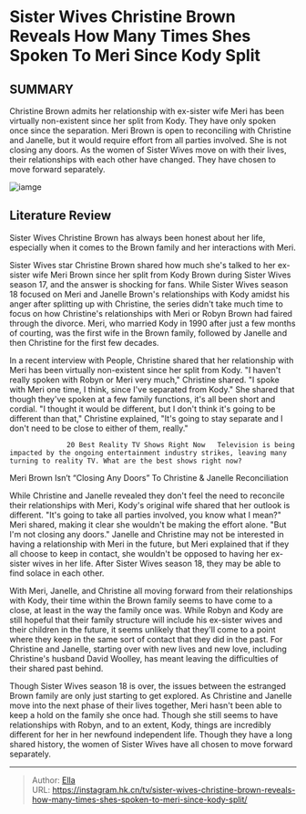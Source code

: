# Sister Wives Christine Brown Reveals How Many Times Shes Spoken To Meri Since Kody Split


## SUMMARY 



  Christine Brown admits her relationship with ex-sister wife Meri has been virtually non-existent since her split from Kody. They have only spoken once since the separation.   Meri Brown is open to reconciling with Christine and Janelle, but it would require effort from all parties involved. She is not closing any doors.   As the women of Sister Wives move on with their lives, their relationships with each other have changed. They have chosen to move forward separately.  

![iamge](https://static1.srcdn.com/wordpress/wp-content/uploads/2023/12/christine-brown-exposes-stunning-sister-wives-secret-meri-is-beyond-frustrated.jpg)

## Literature Review
Sister Wives Christine Brown has always been honest about her life, especially when it comes to the Brown family and her interactions with Meri.




Sister Wives star Christine Brown shared how much she&#39;s talked to her ex-sister wife Meri Brown since her split from Kody Brown during Sister Wives season 17, and the answer is shocking for fans. While Sister Wives season 18 focused on Meri and Janelle Brown&#39;s relationships with Kody amidst his anger after splitting up with Christine, the series didn&#39;t take much time to focus on how Christine&#39;s relationships with Meri or Robyn Brown had faired through the divorce. Meri, who married Kody in 1990 after just a few months of courting, was the first wife in the Brown family, followed by Janelle and then Christine for the first few decades.




In a recent interview with People, Christine shared that her relationship with Meri has been virtually non-existent since her split from Kody. &#34;I haven&#39;t really spoken with Robyn or Meri very much,&#34; Christine shared. &#34;I spoke with Meri one time, I think, since I&#39;ve separated from Kody.&#34; She shared that though they&#39;ve spoken at a few family functions, it&#39;s all been short and cordial. &#34;I thought it would be different, but I don&#39;t think it&#39;s going to be different than that,&#34; Christine explained, &#34;It&#39;s going to stay separate and I don&#39;t need to be close to either of them, really.&#34;

                  20 Best Reality TV Shows Right Now   Television is being impacted by the ongoing entertainment industry strikes, leaving many turning to reality TV. What are the best shows right now?    


 Meri Brown Isn’t “Closing Any Doors” To Christine &amp; Janelle Reconciliation 
          




While Christine and Janelle revealed they don&#39;t feel the need to reconcile their relationships with Meri, Kody&#39;s original wife shared that her outlook is different. &#34;It&#39;s going to take all parties involved, you know what I mean?&#34; Meri shared, making it clear she wouldn&#39;t be making the effort alone. &#34;But I&#39;m not closing any doors.&#34; Janelle and Christine may not be interested in having a relationship with Meri in the future, but Meri explained that if they all choose to keep in contact, she wouldn&#39;t be opposed to having her ex-sister wives in her life. After Sister Wives season 18, they may be able to find solace in each other.


 

With Meri, Janelle, and Christine all moving forward from their relationships with Kody, their time within the Brown family seems to have come to a close, at least in the way the family once was. While Robyn and Kody are still hopeful that their family structure will include his ex-sister wives and their children in the future, it seems unlikely that they&#39;ll come to a point where they keep in the same sort of contact that they did in the past. For Christine and Janelle, starting over with new lives and new love, including Christine&#39;s husband David Woolley, has meant leaving the difficulties of their shared past behind.




Though Sister Wives season 18 is over, the issues between the estranged Brown family are only just starting to get explored. As Christine and Janelle move into the next phase of their lives together, Meri hasn&#39;t been able to keep a hold on the family she once had. Though she still seems to have relationships with Robyn, and to an extent, Kody, things are incredibly different for her in her newfound independent life. Though they have a long shared history, the women of Sister Wives have all chosen to move forward separately.



---

> Author: [Ella](https://instagram.hk.cn/)  
> URL: https://instagram.hk.cn/tv/sister-wives-christine-brown-reveals-how-many-times-shes-spoken-to-meri-since-kody-split/  

